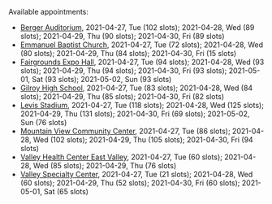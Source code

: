 Available appointments:

* [Berger Auditorium](https://schedulecare.sccgov.org/mychartprd/SignupAndSchedule/EmbeddedSchedule?id=132694&vt=1277&dept=101064003), 2021-04-27, Tue (102 slots); 2021-04-28, Wed (89 slots); 2021-04-29, Thu (90 slots); 2021-04-30, Fri (89 slots)
* [Emmanuel Baptist Church](https://schedulecare.sccgov.org/mychartprd/SignupAndSchedule/EmbeddedSchedule?id=132871&vt=1277&dept=101064006), 2021-04-27, Tue (72 slots); 2021-04-28, Wed (80 slots); 2021-04-29, Thu (84 slots); 2021-04-30, Fri (15 slots)
* [Fairgrounds Expo Hall](https://schedulecare.sccgov.org/mychartprd/SignupAndSchedule/EmbeddedSchedule?id=132726&vt=1277&dept=101064002), 2021-04-27, Tue (94 slots); 2021-04-28, Wed (93 slots); 2021-04-29, Thu (94 slots); 2021-04-30, Fri (93 slots); 2021-05-01, Sat (93 slots); 2021-05-02, Sun (93 slots)
* [Gilroy High School](https://schedulecare.sccgov.org/mychartprd/SignupAndSchedule/EmbeddedSchedule?id=132980&vt=1277&dept=101064008), 2021-04-27, Tue (83 slots); 2021-04-28, Wed (84 slots); 2021-04-29, Thu (85 slots); 2021-04-30, Fri (82 slots)
* [Levis Stadium](https://schedulecare.sccgov.org/mychartprd/SignupAndSchedule/EmbeddedSchedule?id=132723&vt=1277&dept=101064004), 2021-04-27, Tue (118 slots); 2021-04-28, Wed (125 slots); 2021-04-29, Thu (131 slots); 2021-04-30, Fri (69 slots); 2021-05-02, Sun (76 slots)
* [Mountain View Community Center](https://schedulecare.sccgov.org/mychartprd/SignupAndSchedule/EmbeddedSchedule?id=132472&vt=1277&dept=101064001), 2021-04-27, Tue (86 slots); 2021-04-28, Wed (102 slots); 2021-04-29, Thu (105 slots); 2021-04-30, Fri (94 slots)
* [Valley Health Center East Valley](https://schedulecare.sccgov.org/mychartprd/SignupAndSchedule/EmbeddedSchedule?id=132268&vt=1277&dept=101064007), 2021-04-27, Tue (60 slots); 2021-04-28, Wed (85 slots); 2021-04-29, Thu (76 slots)
* [Valley Specialty Center](https://schedulecare.sccgov.org/mychartprd/SignupAndSchedule/EmbeddedSchedule?id=132277&vt=1277&dept=101001072), 2021-04-27, Tue (21 slots); 2021-04-28, Wed (60 slots); 2021-04-29, Thu (52 slots); 2021-04-30, Fri (60 slots); 2021-05-01, Sat (65 slots)
